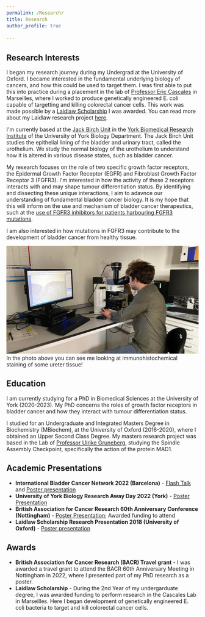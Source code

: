 ```yaml
---
permalink: /Research/
title: Research
author_profile: true

---
```




## Research Interests
I began my research journey during my Undergrad at the University of Oxford. I became interested in the fundamental underlying biology of cancers, and how this could be used to target them. I was first able to put this into practice during a placement in the lab of [Professor Eric Cascales](https://www.cascaleslab.fr/) in Marseilles, where I worked to produce genetically engineered E. coli capable of targetting and killing colorectal cancer cells. This work was made possible by a [Laidlaw Scholarship](https://www.exeter.ox.ac.uk/exeter-student-named-laidlaw-scholar-2018/) I was awarded. You can read more about my Laidlaw research project [here](/images/Laidlaw-Yearbook-2018-My-Profile.pdf).
<!--put in photo of me with my poster-->


I'm currently based at the [Jack Birch Unit](https://www.york.ac.uk/biology/jack-birch-unit/) in the [York Biomedical Research Institute](https://www.york.ac.uk/biomedical-research-institute/) of the University of York Biology Department. The Jack Birch Unit studies the epithelial lining of the bladder and urinary tract, called the urothelium. We study the normal biology of the urothelium to understand how it is altered in various disease states, such as bladder cancer.

My research focuses on the role of two specific growth factor receptors, the Epidermal Growth Factor Receptor (EGFR) and Fibroblast Growth Factor Receptor 3 (FGFR3). I'm interested in how the activity of these 2 receptors interacts with and may shape tumour differentiation status. By identifying and dissecting these unique interactions, I aim to adavnce our understanding of fundamental bladder cancer biology. It is my hope that this will inform on the use and mechanism of bladder cancer therapeutics, such at the [use of FGFR3 inhibitors for patients harbouring FGFR3 mutations](https://www.fda.gov/news-events/press-announcements/fda-approves-first-targeted-therapy-metastatic-bladder-cancer).

I am also interested in how mutations in FGFR3 may contribute to the development of bladder cancer from healthy tissue.

<!--Put in photo of me on microscope--> 

![Here I'm looking at immunohistochemistry staining of ureter tissue](\images\Me_microscope.jpg)
In the photo above you can see me looking at immunohistochemical staining of some ureter tissue!

## Education
I am currently studying for a PhD in Biomedical Sciences at the University of York (2020-2023). My PhD concerns the roles of growth factor receptors in bladder cancer and how they interact with tumour differentiation status.

I studied for an Undergraduate and Integrated Masters Degree in Biochemistry (MBiochem), at the University of Oxford (2016-2020), where I obtained an Upper Second Class Degree. My masters research project was based in the Lab of [Professor Ulrike Gruneberg](https://www.path.ox.ac.uk/content/ulrike-gruneberg), studying the Spindle Assembly Checkpoint, specifically the action of the protein MAD1.


## Academic Presentations
- **International Bladder Cancer Network 2022 (Barcelona)** - [Flash Talk](/images/IBCN_Talk.jpg) and [Poster presentation](/images/IBCN_Poster.jpg)
- **University of York Biology Research Away Day 2022 (York)** - [Poster Presentation](/images/Me_Andrew_RAD.jpg)
- **British Association for Cancer Research 60th Anniversary Conference (Nottingham)** - [Poster Presentation](/images/Me_BACR.jpg); Awarded funding to attend
- **Laidlaw Scholarship Research Presentation 2018 (University of Oxford)** - [Poster presentation](/images/Laidlaw_Profile.jpg)

## Awards
- **British Association for Cancer Research (BACR) Travel grant** - I was awarded a travel grant to attend the BACR 60th Anniversary Meeting in  Nottingham in 2022, where I presented part of my PhD research as a poster.
- **Laidlaw Scholarship** - During the 2nd Year of my undergarduate degree, I was awarded funding to perform research in the Cascales Lab in Marseilles. Here I began development of genetically engineered E. coli bacteria to target and kill colorectal cancer cells.
>
